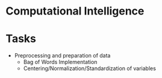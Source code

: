 # Computational Intelligence

# Tasks

+ Preprocessing and preparation of data
  + Bag of Words Implementation 
  + Centering/Normalization/Standardization of variables
